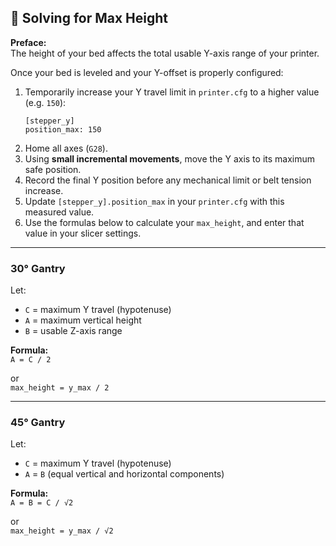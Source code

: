 ## 🧮 Solving for Max Height

**Preface:**  
The height of your bed affects the total usable Y-axis range of your printer.

Once your bed is leveled and your Y-offset is properly configured:

1. Temporarily increase your Y travel limit in `printer.cfg` to a higher value (e.g. `150`):
   ```
   [stepper_y]
   position_max: 150
   ```
2. Home all axes (`G28`).
3. Using **small incremental movements**, move the Y axis to its maximum safe position.
4. Record the final Y position before any mechanical limit or belt tension increase.
5. Update `[stepper_y].position_max` in your `printer.cfg` with this measured value.
6. Use the formulas below to calculate your `max_height`, and enter that value in your slicer settings.

---

### 30° Gantry

Let:  
- `C` = maximum Y travel (hypotenuse)  
- `A` = maximum vertical height  
- `B` = usable Z-axis range  

**Formula:**  
`A = C / 2`

or  
`max_height = y_max / 2`  

---

### 45° Gantry

Let:  
- `C` = maximum Y travel (hypotenuse)  
- `A` = `B` (equal vertical and horizontal components)

**Formula:**  
`A = B = C / √2`  

or  
`max_height = y_max / √2`  